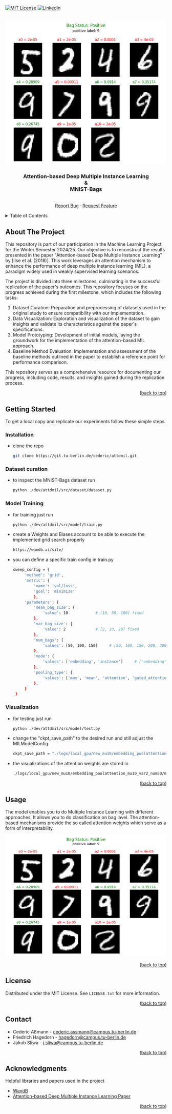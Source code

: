<!-- Improved compatibility of back to top link: See: https://github.com/othneildrew/Best-README-Template/pull/73 -->
<a id="readme-top"></a>
<!--
*** Thanks for checking out the Best-README-Template. If you have a suggestion
*** that would make this better, please fork the repo and create a pull request
*** or simply open an issue with the tag "enhancement".
*** Don't forget to give the project a star!
*** Thanks again! Now go create something AMAZING! :D
-->



<!-- PROJECT SHIELDS -->
<!--
*** I'm using markdown "reference style" links for readability.
*** Reference links are enclosed in brackets [ ] instead of parentheses ( ).
*** See the bottom of this document for the declaration of the reference variables
*** for contributors-url, forks-url, etc. This is an optional, concise syntax you may use.
*** https://www.markdownguide.org/basic-syntax/#reference-style-links
-->
[![MIT License][license-shield]][license-url]
[![LinkedIn][linkedin-shield]][linkedin-url]



<!-- PROJECT LOGO -->
<br />
<div align="center">
  <a href="https://github.com/othneildrew/Best-README-Template">
    <img src="./media/att_bag_Positive_1.png" alt="Logo" width="600" height="450">
  </a>

  <h3 align="center">Attention-based Deep Multiple Instance Learning <br> & <br> MNIST-Bags</h3>

  <p align="center">
    <br />
    <a href="https://git.tu-berlin.de/cederic/attdmil/-/issues">Report Bug</a>
    ·
    <a href="https://git.tu-berlin.de/cederic/attdmil/-/issues">Request Feature</a>
  </p>
</div>



<!-- TABLE OF CONTENTS -->
<details>
  <summary>Table of Contents</summary>
  <ol>
    <li>
      <a href="#about-the-project">About The Project</a>
      </ul>
    </li>
    <li>
      <a href="#getting-started">Getting Started</a>
      <ul>
        <li><a href="#installation">Installation</a></li>
        <li><a href="#dataset-curation">Dataset curation</a></li>
        <li><a href="#model-training">Model Training</a></li>
        <li><a href="#visualization">Visualization</a></li>
      </ul>
    </li>
    <li><a href="#usage">Usage</a></li>
    <li><a href="#license">License</a></li>
    <li><a href="#contact">Contact</a></li>
    <li><a href="#acknowledgments">Acknowledgments</a></li>
  </ol>
</details>



<!-- ABOUT THE PROJECT -->
## About The Project

This repository is part of our participation in the Machine Learning Project for the Winter Semester 2024/25. Our objective is to reconstruct the results presented in the paper "Attention-based Deep Multiple Instance Learning" by [Ilse et al. (2018)]. This work leverages an attention mechanism to enhance the performance of deep multiple instance learning (MIL), a paradigm widely used in weakly supervised learning scenarios.

The project is divided into three milestones, culminating in the successful replication of the paper's outcomes. This repository focuses on the progress achieved during the first milestone, which includes the following tasks:

1. Dataset Curation:
Preparation and preprocessing of datasets used in the original study to ensure compatibility with our implementation.
2. Data Visualization:
Exploration and visualization of the dataset to gain insights and validate its characteristics against the paper's specifications.
3. Model Prototyping:
Development of initial models, laying the groundwork for the implementation of the attention-based MIL approach.
4. Baseline Method Evaluation:
Implementation and assessment of the baseline methods outlined in the paper to establish a reference point for performance comparison.

This repository serves as a comprehensive resource for documenting our progress, including code, results, and insights gained during the replication process.

<p align="right">(<a href="#readme-top">back to top</a>)</p>


<!-- GETTING STARTED -->
## Getting Started

To get a local copy and replicate our experiments follow these simple steps. 

### Installation

* clone the repo
   ```sh
   git clone https://git.tu-berlin.de/cederic/attdmil.git
   ```

### Dataset curation

* to inspect the MNIST-Bags dataset run 
   ```sh
   python ./dev/attdmil/src/dataset/dataset.py
   ```

### Model Training

* for training just run
   ```sh
   python ./dev/attdmil/src/model/train.py
   ```

* create a Weights and Biases account to be able to execute the implemented grid search properly
   ```sh
   https://wandb.ai/site/
   ```

* you can define a specific train config in train.py
   ```sh
   sweep_config = {
        'method': 'grid',
        'metric': {
            'name': 'val/loss',
            'goal': 'minimize' 
            },
        'parameters': {
            'mean_bag_size': {
                'value': 10            # [10, 50, 100] fixed
            },
            'var_bag_size': {
                'value': 2             # [2, 10, 20] fixed   
            },
            'num_bags': {
                'values': [50, 100, 150]     # [50, 100, 150, 200, 300, 400, 500]
            },
            'mode': {
                'values': ['embedding', 'instance']     # ['embedding', 'instance']
            },
            'pooling_type': {
                'values': ['max', 'mean', 'attention', 'gated_attention']       # ['max', 'mean', 'attention', 'gated_attention']
            },
        }
    }
   ```

### Visualization

* for testing just run 
   ```sh
   python ./dev/attdmil/src/model/test.py
   ```

* change the "ckpt_save_path" to the desired run and still adjust the MILModelConfig 
   ```sh
  ckpt_save_path = "./logs/local_gpu/new_mu10/embedding_poolattention_mu10_var2_num50/checkpoints/best_ep=10_val_loss=0.5671.pt"  
   ```

* the visualizations of the attention weights are stored in
   ```sh
   ./logs/local_gpu/new_mu10/embedding_poolattention_mu10_var2_num50/misc
   ```

<p align="right">(<a href="#readme-top">back to top</a>)</p>



<!-- USAGE EXAMPLES -->
## Usage

The model enables you to do Multiple Instance Learning with different approaches. It allows you to do classification on bag lavel. The attention-based mechanisms provide the so called attention weights which serve as a form of interpretability.

![Example Outputs](./media/att_bag_Positive_1.png)

<p align="right">(<a href="#readme-top">back to top</a>)</p>



<!-- LICENSE -->
## License

Distributed under the MIT License. See `LICENSE.txt` for more information.

<p align="right">(<a href="#readme-top">back to top</a>)</p>



<!-- CONTACT -->
## Contact

* Cederic Aßmann - cederic.assmann@campus.tu-berlin.de
* Friedrich Hagedorn - hagedorn@campus.tu-berlin.de
* Jakub Sliwa - j.sliwa@campus.tu-berlin.de



<p align="right">(<a href="#readme-top">back to top</a>)</p>



<!-- ACKNOWLEDGMENTS -->
## Acknowledgments

Helpful libraries and papers used in the project

* [WandB](https://wandb.ai/site)
* [Attention-based Deep Multiple Instance Learning Paper](https://arxiv.org/abs/1802.04712)


<p align="right">(<a href="#readme-top">back to top</a>)</p>



<!-- MARKDOWN LINKS & IMAGES -->
<!-- https://www.markdownguide.org/basic-syntax/#reference-style-links -->
[license-shield]: https://img.shields.io/github/license/othneildrew/Best-README-Template.svg?style=for-the-badge
[license-url]: LICENSE.txt
[linkedin-shield]: https://img.shields.io/badge/-LinkedIn-black.svg?style=for-the-badge&logo=linkedin&colorB=555
[linkedin-url]: https://www.linkedin.com/in/cederic-aßmann-41904322b/